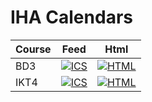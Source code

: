 # IHA Calendars


Course | Feed | Html
-------|------|-----
BD3 | [![ICS](https://img.shields.io/badge/ICS-view-green.svg)](http://icalx.com/public/KalleDK/BD3.ics) | [![HTML](https://img.shields.io/badge/HTML-view-green.svg)](http://kalledk.github.io/IHACal_Data/BD3.htm)
IKT4 | [![ICS](https://img.shields.io/badge/ICS-view-green.svg)](http://icalx.com/public/KalleDK/IKT4.ics) | [![HTML](https://img.shields.io/badge/HTML-view-green.svg)](http://kalledk.github.io/IHACal_Data/IKT4.htm)
